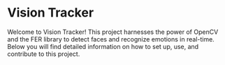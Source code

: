 # Vision Tracker
 Welcome to Vision Tracker! This project harnesses the power of OpenCV and the FER library to detect faces and recognize emotions in real-time. Below you will find detailed information on how to set up, use, and contribute to this project.
